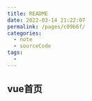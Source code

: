 ```yaml
---
title: README
date: 2022-03-14 21:22:07
permalink: /pages/c09b6f/
categories:
  - note
  - sourceCode
tags:
  - 
---
```

## vue首页